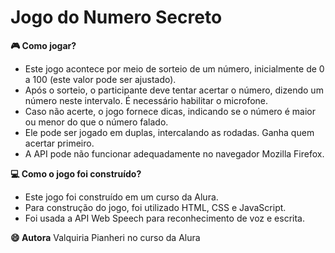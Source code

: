 # Jogo do Numero Secreto

**🎮 Como jogar?**
- Este jogo acontece por meio de sorteio de um número, inicialmente de 0 a 100 (este valor pode ser ajustado).
- Após o sorteio, o participante deve tentar acertar o número, dizendo um número neste intervalo. É necessário habilitar o microfone.
- Caso não acerte, o jogo fornece dicas, indicando se o número é maior ou menor do que o número falado.
- Ele pode ser jogado em duplas, intercalando as rodadas. Ganha quem acertar primeiro.
- A API pode não funcionar adequadamente no navegador Mozilla Firefox.

**💻 Como o jogo foi construído?**
- Este jogo foi construído em um curso da Alura.
- Para construção do jogo, foi utilizado HTML, CSS e JavaScript.
- Foi usada a API Web Speech para reconhecimento de voz e escrita.

**😄 Autora**
Valquiria Pianheri no curso da Alura
